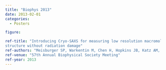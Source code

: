 ```yaml
---
title: "Biophys 2013"
date: 2013-02-01
categories:
  - Posters

figure:

ref-title: "Introducing Cryo-SAXS for measuring low resolution macromolecular
structure without radiation damage"
ref-authors: "Meisburger SP, Warkentin M, Chen H, Hopkins JB, Katz AM, Gillilan RE, Thorne RE, Pollack L"
ref-venue: "57th Annual Biophysical Society Meeting"
ref-year: 2013
---
```


